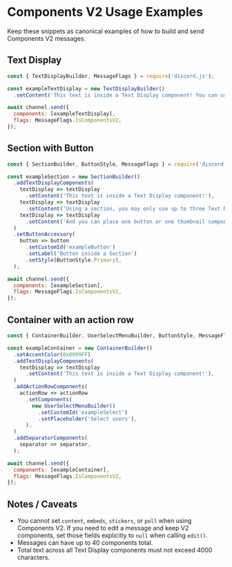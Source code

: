 Components V2 Usage Examples
===========================

Keep these snippets as canonical examples of how to build and send Components V2 messages.

Text Display
-----------

```js
const { TextDisplayBuilder, MessageFlags } = require('discord.js');

const exampleTextDisplay = new TextDisplayBuilder()
  .setContent('This text is inside a Text Display component! You can use **any __markdown__** available inside this component too.');

await channel.send({
  components: [exampleTextDisplay],
  flags: MessageFlags.IsComponentsV2,
});
```

Section with Button
-------------------

```js
const { SectionBuilder, ButtonStyle, MessageFlags } = require('discord.js');

const exampleSection = new SectionBuilder()
  .addTextDisplayComponents(
    textDisplay => textDisplay
      .setContent('This text is inside a Text Display component!'),
    textDisplay => textDisplay
      .setContent('Using a section, you may only use up to three Text Display components.'),
    textDisplay => textDisplay
      .setContent('And you can place one button or one thumbnail component next to it!'),
  )
  .setButtonAccessory(
    button => button
      .setCustomId('exampleButton')
      .setLabel('Button inside a Section')
      .setStyle(ButtonStyle.Primary),
  );

await channel.send({
  components: [exampleSection],
  flags: MessageFlags.IsComponentsV2,
});
```

Container with an action row
----------------------------

```js
const { ContainerBuilder, UserSelectMenuBuilder, ButtonStyle, MessageFlags } = require('discord.js');

const exampleContainer = new ContainerBuilder()
  .setAccentColor(0x0099FF)
  .addTextDisplayComponents(
    textDisplay => textDisplay
      .setContent('This text is inside a Text Display component!'),
  )
  .addActionRowComponents(
    actionRow => actionRow
      .setComponents(
        new UserSelectMenuBuilder()
          .setCustomId('exampleSelect')
          .setPlaceholder('Select users'),
      ),
  )
  .addSeparatorComponents(
    separator => separator,
  );

await channel.send({
  components: [exampleContainer],
  flags: MessageFlags.IsComponentsV2,
});
```

Notes / Caveats
---------------

- You cannot set `content`, `embeds`, `stickers`, or `poll` when using Components V2. If you need to edit a message and keep V2 components, set those fields explicitly to `null` when calling `edit()`.
- Messages can have up to 40 components total.
- Total text across all Text Display components must not exceed 4000 characters.

